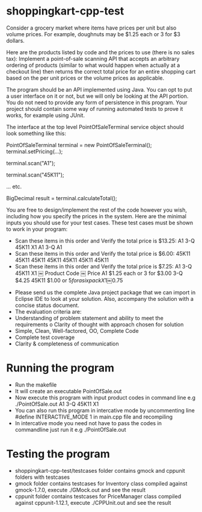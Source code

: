 # shoppingkart-cpp-test

Consider a grocery market where items have prices per unit but also volume prices. For example, doughnuts may be $1.25 each or 3 for $3 dollars.

Here are the products listed by code and the prices to use (there is no sales tax):
Implement a point-of-sale scanning API that accepts an arbitrary ordering of products (similar to what would happen when actually at a checkout line) then returns the correct total price for an entire shopping cart based on the per unit prices or the volume prices as applicable.

The program should be an API implemented using Java. You can opt to put a user interface on it or not, but we will only be looking at the API portion. You do not need to provide any form of persistence in this program. Your project should contain some way of running automated tests to prove it works, for example using JUnit.

The interface at the top level PointOfSaleTerminal service object should look something like this:

PointOfSaleTerminal terminal = new PointOfSaleTerminal(); terminal.setPricing(...);

terminal.scan("A1");

terminal.scan("45K11");

... etc.

BigDecimal result = terminal.calculateTotal();

You are free to design/implement the rest of the code however you wish, including how you specify the prices in the system.
Here are the minimal inputs you should use for your test cases. These test cases must be shown to work in your program:
* Scan these items in this order and Verify the total price is $13.25: A1
3-Q 45K11 X1
A1 3-Q A1
* Scan these items in this order and Verify the total price is $6.00: 45K11
45K11 45K11 45K11 45K11 45K11 45K11
* Scan these items in this order and Verify the total price is $7.25: A1
3-Q 45K11 X1
￼
Product Code
￼
Price
A1
$1.25 each or 3 for $3.00
3-Q
$4.25
45K11
$1.00 or $5 for a six pack
X1
￼$0.75
- Please send us the complete Java project package that we can import in Eclipse IDE to look at your solution. Also, accompany the solution with a concise status document.
- The evaluation criteria are:
- Understanding of problem statement and ability to meet the requirements o Clarity of thought with approach chosen for solution
- Simple, Clean, Well-factored, OO, Complete Code
- Complete test coverage
- Clarity & completeness of communication

# Running the program

- Run the makefile
- It will create an executable PointOfSale.out
- Now execute this program with input product codes in command line e.g ./PointOfSale.out A1 3-Q 45K11 X1
- You can also run this program in intercative mode by uncommenting line #define INTERACTIVE_MODE 1 in main.cpp file and recompiling
- In intercative mode you need not have to pass the codes in commandline just run it e.g  ./PointOfSale.out

# Testing the program
- shoppingkart-cpp-test/testcases folder contains gmock and cppunit folders with testcases
- gmock folder contains testcases for Inventory class compiled against gmock-1.7.0, execute ./GMock.out and see the result
- cppunit folder contains testcases for PriceManager class compiled against cppunit-1.12.1, execute ./CPPUnit.out and see the result
